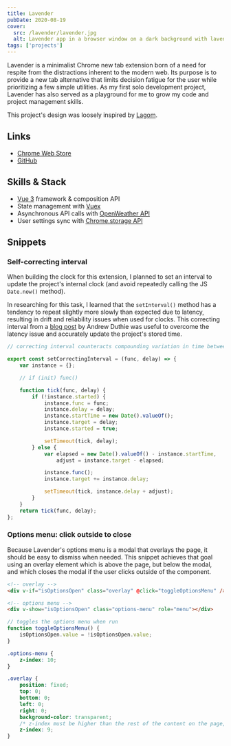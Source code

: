 ```yaml
---
title: Lavender
pubDate: 2020-08-19
cover:
  src: /lavender/lavender.jpg
  alt: Lavender app in a browser window on a dark background with lavender plants, moon and stars
tags: ['projects']
---
```


Lavender is a minimalist Chrome new tab extension born of a need for respite from the distractions inherent to the modern web. Its purpose is to provide a new tab alternative that limits decision fatigue for the user while prioritizing a few simple utilities. As my first solo development project, Lavender has also served as a playground for me to grow my code and project management skills.

This project's design was loosely inspired by [Lagom](http://lagom.io).

## Links

- [Chrome Web Store](https://chrome.google.com/webstore/detail/lavender-new-tab/ffobepdbanoiodmfimpmanafepclokbc)
- [GitHub](https://github.com/fvrests/lavender)

## Skills & Stack

- [Vue 3](https://vuejs.org) framework & composition API
- State management with [Vuex](https://vuex.vuejs.org)
- Asynchronous API calls with [OpenWeather API](https://openweathermap.org/)
- User settings sync with [Chrome.storage API](https://developer.chrome.com/docs/extensions/reference/storage/)

## Snippets

### Self-correcting interval

When building the clock for this extension, I planned to set an interval to update the project's internal clock (and avoid repeatedly calling the JS `Date.now()` method).

In researching for this task, I learned that the `setInterval()` method has a tendency to repeat slightly more slowly than expected due to latency, resulting in drift and reliability issues when used for clocks. This correcting interval from a [blog post](https://andrewduthie.com/2013/12/31/creating-a-self-correcting-alternative-to-javascripts-setinterval/) by Andrew Duthie was useful to overcome the latency issue and accurately update the project's stored time.

```js
// correcting interval counteracts compounding variation in time between ticks that would occur using setInterval

export const setCorrectingInterval = (func, delay) => {
	var instance = {};

	// if (init) func()

	function tick(func, delay) {
		if (!instance.started) {
			instance.func = func;
			instance.delay = delay;
			instance.startTime = new Date().valueOf();
			instance.target = delay;
			instance.started = true;

			setTimeout(tick, delay);
		} else {
			var elapsed = new Date().valueOf() - instance.startTime,
				adjust = instance.target - elapsed;

			instance.func();
			instance.target += instance.delay;

			setTimeout(tick, instance.delay + adjust);
		}
	}
	return tick(func, delay);
};
```

### Options menu: click outside to close

Because Lavender's options menu is a modal that overlays the page, it should be easy to dismiss when needed. This snippet achieves that goal using an overlay element which is above the page, but below the modal, and which closes the modal if the user clicks outside of the component.

```html
<!-- overlay -->
<div v-if="isOptionsOpen" class="overlay" @click="toggleOptionsMenu" />

<!-- options menu -->
<div v-show="isOptionsOpen" class="options-menu" role="menu"></div>
```

```js
// toggles the options menu when run
function toggleOptionsMenu() {
	isOptionsOpen.value = !isOptionsOpen.value;
}
```

```css
.options-menu {
	z-index: 10;
}

.overlay {
	position: fixed;
	top: 0;
	bottom: 0;
	left: 0;
	right: 0;
	background-color: transparent;
	/* z-index must be higher than the rest of the content on the page, so that clicking anywhere outside the modal will activate the function, and lower than the modal to prevent interference. I used 9, since my menu is at z=10 and the rest of my page content is at z=0 */
	z-index: 9;
}
```
